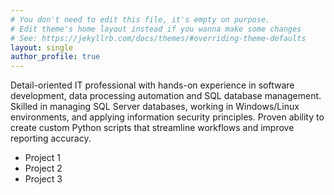 ```yaml
---
# You don't need to edit this file, it's empty on purpose.
# Edit theme's home layout instead if you wanna make some changes
# See: https://jekyllrb.com/docs/themes/#overriding-theme-defaults
layout: single
author_profile: true
---
```


Detail-oriented IT professional with hands-on experience in software development, data processing automation and SQL database management. Skilled in managing SQL Server databases, working in Windows/Linux environments, and applying information security principles.  Proven ability to create custom Python scripts that streamline workflows and improve reporting accuracy.

- Project 1
- Project 2
- Project 3
